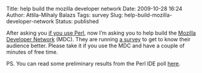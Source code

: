 Title: help build the mozilla developer network
Date: 2009-10-28 16:24
Author: Attila-Mihaly Balazs
Tags: survey
Slug: help-build-mozilla-developer-network
Status: published

After asking you [if you use
Perl](http://hype-free.blogspot.com/2009/10/if-you-use-perl.html), now
I’m asking you to help build the [Mozilla Developer
Network](http://hacks.mozilla.org/2009/10/mozilla-developer-network/)
(MDC). They are running [a
survey](http://pro22.sgizmo.com/survey.php?SURVEY=JHS55VFMB9690AI0QL6UQ6IS65WVMK-190379-49226259&pswsgt=1256662160&sg_r=http%3A%2F%2Fhacks.mozilla.org%2F2009%2F10%2Fmozilla-developer-network%2F&sg_g=f508212776c9f2d82998cc2838ae7ef9&_csg=346l68Yu1AI5o&notice=DO-NOT-DISTRIBUTE-THIS-LINK)
to get to know their audience better. Please take it if you use the MDC
and have a couple of minutes of free time.

PS. You can read some preliminary results from the Perl IDE poll
[here](http://szabgab.com/blog/2009/10/1256593212.html).
